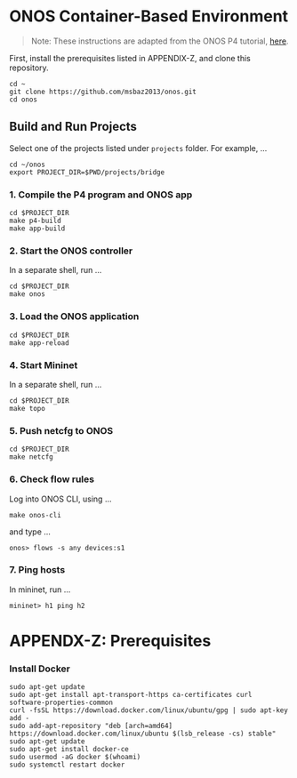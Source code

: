 # ONOS Container-Based Environment

> Note: These instructions are adapted from the ONOS P4 tutorial, [here](https://github.com/opennetworkinglab/onos-p4-tutorial).

First, install the prerequisites listed in APPENDIX-Z, and clone this repository.

```
cd ~
git clone https://github.com/msbaz2013/onos.git
cd onos
```

## Build and Run Projects

Select one of the projects listed under `projects` folder. For example, ...
```
cd ~/onos
export PROJECT_DIR=$PWD/projects/bridge
```

### 1. Compile the P4 program and ONOS app

```
cd $PROJECT_DIR
make p4-build
make app-build
```

### 2. Start the ONOS controller 

In a separate shell, run ...
```
cd $PROJECT_DIR
make onos
```

### 3. Load the ONOS application 
```
cd $PROJECT_DIR
make app-reload
```

### 4. Start Mininet
In a separate shell, run ...
```
cd $PROJECT_DIR
make topo
```

### 5. Push netcfg to ONOS
```
cd $PROJECT_DIR
make netcfg
```

### 6. Check flow rules
Log into ONOS CLI, using ...
```
make onos-cli
```

and type ...
```
onos> flows -s any devices:s1
```

### 7. Ping hosts
In mininet, run ...
```
mininet> h1 ping h2
```

# APPENDX-Z: Prerequisites

### Install Docker
```
sudo apt-get update
sudo apt-get install apt-transport-https ca-certificates curl software-properties-common
curl -fsSL https://download.docker.com/linux/ubuntu/gpg | sudo apt-key add -
sudo add-apt-repository "deb [arch=amd64] https://download.docker.com/linux/ubuntu $(lsb_release -cs) stable"
sudo apt-get update
sudo apt-get install docker-ce
sudo usermod -aG docker $(whoami)
sudo systemctl restart docker
```
